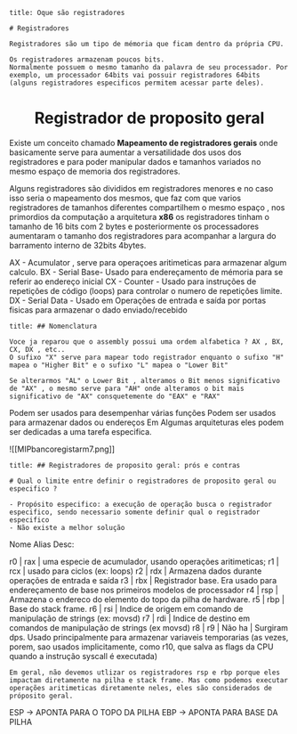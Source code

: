 

```ad-info
title: Oque são registradores

# Registradores

Registradores são um tipo de mémoria que ficam dentro da própria CPU.

Os registradores armazenam poucos bits.
Normalmente possuem o mesmo tamanho da palavra de seu processador. Por exemplo, um processador 64bits vai possuir registradores 64bits (alguns registradores especificos permitem acessar parte deles).
```  

<h1 align="center">Registrador de proposito geral</h1>


Existe um conceito chamado **Mapeamento de registradores gerais** onde basicamente serve para aumentar a versatilidade dos usos dos registradores e para poder manipular dados e tamanhos variados no mesmo espaço de memoria dos registradores.

Alguns registradores são divididos em registradores menores e no caso isso seria o mapeamento dos mesmos, que faz com que varios registradores de tamanhos diferentes compartilhem o mesmo espaço , nos primordios da computação a arquitetura **x86** os registradores tinham o tamanho de 16 bits com 2 bytes e posteriormente os processadores aumentaram o tamanho dos registradores para acompanhar a largura do barramento interno de 32bits 4bytes.


AX - Acumulator , serve para operaçoes aritimeticas para armazenar algum calculo.
BX - Serial Base- Usado para endereçamento de mémoria para se referir ao endereço inicial
CX - Counter - Usado para instruções de repetições de código (loops) para controlar o numero de repetições limite.
DX - Serial Data - Usado em Operações de entrada e saída por portas fisicas para armazenar o dado enviado/recebido


```ad-hint
title: ## Nomenclatura

Voce ja reparou que o assembly possui uma ordem alfabetica ? AX , BX, CX, DX , etc..
O sufixo "X" serve para mapear todo registrador enquanto o sufixo "H" mapea o "Higher Bit" e o sufixo "L" mapea o "Lower Bit"

Se alterarmos "AL" o Lower Bit , alteramos o Bit menos significativo de "AX" , o mesmo serve para "AH" onde alteramos o bit mais significativo de "AX" consquetemente do "EAX" e "RAX"
```  


Podem ser usados para desempenhar várias funções
Podem ser usados para armazenar dados ou endereços
Em Algumas arquiteturas eles podem ser dedicadas a uma tarefa especifica.

![[MIPbancoregistarm7.png]]



```ad-question
title: ## Registradores de proposito geral: prós e contras 

# Qual o limite entre definir o registradores de proposito geral ou especifico ?

- Propósito especifico: a execução de operação busca o registrador especifico, sendo necessario somente definir qual o registrador especifico
- Não existe a melhor solução
```  


Nome Alias Desc:

r0 | rax | uma especie de acumulador, usando operações aritimeticas;
r1  | rcx | usado para ciclos (ex: loops)
r2 | rdx | Armazena dados durante operações de entrada e saída
r3 | rbx | Registrador base. Era usado para endereçamento de base nos primeiros modelos de processador
r4 | rsp | Armazena o endereco do elemento do topo da pilha de hardware.
r5 | rbp | Base do stack frame.
r6 | rsi | Indice de origem em comando de manipulação de strings (ex: movsd)
r7 | rdi | Indice de destino em comandos de manipulação de strings (ex movsd)
r8 |
r9 | Não ha | Surgiram dps. Usado principalmente para armazenar variaveis temporarias (as vezes, porem, sao usados implicitamente, como r10, que salva as flags da CPU quando a instrução syscall é executada)


```ad-attention
Em geral, não devemos utlizar os registradores rsp e rbp porque eles impactam diretamente na pilha e stack frame. Mas como podemos executar operações aritimeticas diretamente neles, eles são considerados de próposito geral.
```   

ESP -> APONTA PARA O TOPO DA PILHA
EBP -> APONTA PARA BASE DA PILHA